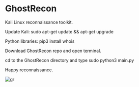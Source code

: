 # GhostRecon
Kali Linux reconnaissance toolkit.

Update Kali: sudo apt-get update && apt-get upgrade

Python libraries: pip3 install whois

Download GhostRecon repo and open terminal. 

cd to the GhostRecon directory and type sudo python3 main.py

Happy reconnaissance. 

![gr](https://user-images.githubusercontent.com/10816773/53376627-e399f800-3956-11e9-8aa4-a3cb28d0ad82.png)

